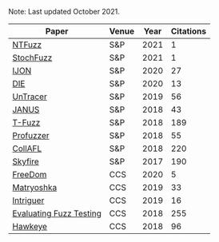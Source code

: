 Note: Last updated October 2021.

| Paper | Venue | Year | Citations |
| ----- | ----- | -------------- | --------- |
| [NTFuzz](https://ieeexplore.ieee.org/document/9519448/) | S&P | 2021 | 1 |
| [StochFuzz](https://ieeexplore.ieee.org/document/9519407) | S&P | 2021 | 1 |
| [IJON](https://ieeexplore.ieee.org/search/searchresult.jsp?newsearch=true&queryText=ijon) | S&P | 2020 | 27 |
| [DIE](https://ieeexplore.ieee.org/document/9152648) | S&P | 2020 | 13 |
| [UnTracer](https://ieeexplore.ieee.org/document/8835316) | S&P | 2019 | 56 |
| [JANUS](https://ieeexplore.ieee.org/document/8835267) | S&P | 2018 | 43 |
| [T-Fuzz](https://ieeexplore.ieee.org/document/6823894) | S&P | 2018 | 189 |
| [Profuzzer](https://ieeexplore.ieee.org/document/8835384) | S&P | 2018 | 55 |
| [CollAFL](https://ieeexplore.ieee.org/document/8418631) | S&P | 2018 | 220 |
| [Skyfire](https://ieeexplore.ieee.org/document/7958599) | S&P | 2017 | 190 |
| [FreeDom](https://dl.acm.org/doi/10.1145/3372297.3423340) | CCS | 2020 | 5 |
| [Matryoshka](https://dl.acm.org/doi/10.1145/3319535.3363225) | CCS | 2019 | 33 |
| [Intriguer](https://dl.acm.org/doi/10.1145/3319535.3354249) | CCS | 2019 | 16 |
| [Evaluating Fuzz Testing](https://dl.acm.org/doi/10.1145/3243734.3243804) | CCS | 2018 | 255 |
| [Hawkeye](https://dl.acm.org/doi/10.1145/3243734.3243849) | CCS | 2018 | 96 |
